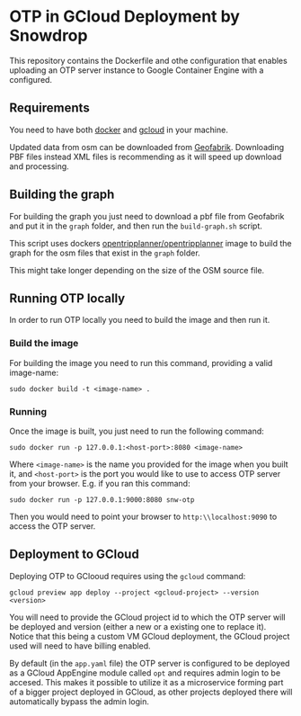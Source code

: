 # OTP in GCloud Deployment by Snowdrop

This repository contains the Dockerfile and othe configuration that enables uploading an OTP server instance to Google Container Engine with a configured.

## Requirements

You need to have both [docker](https://docs.docker.com/engine/installation/) and [gcloud](https://cloud.google.com/sdk/downloads) in your machine.

Updated data from osm can be downloaded from [Geofabrik](http://download.geofabrik.de/). Downloading PBF files instead XML files is recommending as it will speed up download and processing.

## Building the graph

For building the graph you just need to download a pbf file from Geofabrik and put it in the `graph` folder, and then run the `build-graph.sh` script.

This script uses dockers [opentripplanner/opentripplanner]() image to build the graph for the osm files that exist in the `graph` folder.

This might take longer depending on the size of the OSM source file.

## Running OTP locally

In order to run OTP locally you need to build the image and then run it.

### Build the image

For building the image you need to run this command, providing a valid image-name:

`sudo docker build -t <image-name> .`

### Running

Once the image is built, you just need to run the following command:

`sudo docker run -p 127.0.0.1:<host-port>:8080 <image-name>`

Where `<image-name>` is the name you provided for the image when you built it, and `<host-port>` is the port you would like to use to access OTP server from your browser. E.g. if you ran this command:

`sudo docker run -p 127.0.0.1:9000:8080 snw-otp`

Then you would need to point your browser to `http:\\localhost:9090` to access the OTP server.

## Deployment to GCloud

Deploying OTP to GClooud requires using the `gcloud` command:

`gcloud preview app deploy --project <gcloud-project> --version <version>`

You will need to provide the GCloud project id to which the OTP server will be deployed and version (either a new or a existing one to replace it). Notice that this being a custom VM GCloud deployment, the GCloud project used will need to have billing enabled.

By default (in the `app.yaml` file) the OTP server is configured to be deployed as a GCloud AppEngine module called `opt` and requires admin login to be accesed. This makes it possible to utilize it as a microservice forming part of a bigger project deployed in GCloud, as other projects deployed there will automatically bypass the admin login.
